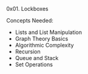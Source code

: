 0x01. Lockboxes

Concepts Needed:
- Lists and List Manipulation
- Graph Theory Basics
- Algorithmic Complexity
- Recursion
- Queue and Stack
- Set Operations
